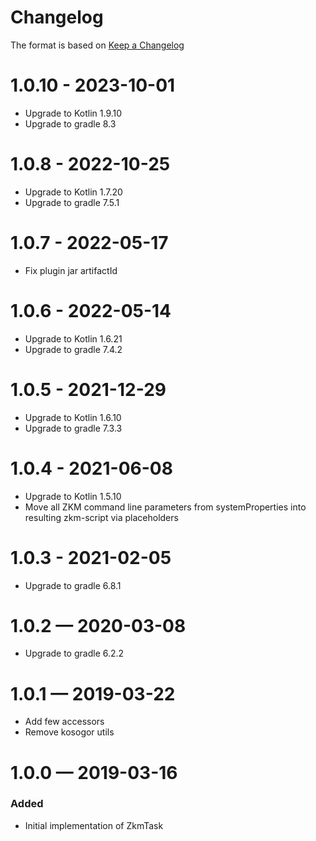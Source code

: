 # Changelog
The format is based on [Keep a Changelog](https://keepachangelog.com/en/1.0.0/)

# 1.0.10 - 2023-10-01
* Upgrade to Kotlin 1.9.10
* Upgrade to gradle 8.3

# 1.0.8 - 2022-10-25
* Upgrade to Kotlin 1.7.20
* Upgrade to gradle 7.5.1

# 1.0.7 - 2022-05-17
* Fix plugin jar artifactId

# 1.0.6 - 2022-05-14
* Upgrade to Kotlin 1.6.21
* Upgrade to gradle 7.4.2

# 1.0.5 - 2021-12-29
* Upgrade to Kotlin 1.6.10
* Upgrade to gradle 7.3.3

# 1.0.4 - 2021-06-08
* Upgrade to Kotlin 1.5.10
* Move all ZKM command line parameters from systemProperties into resulting zkm-script via placeholders  

# 1.0.3 - 2021-02-05
* Upgrade to gradle 6.8.1

# 1.0.2 — 2020-03-08
* Upgrade to gradle 6.2.2

# 1.0.1 — 2019-03-22
* Add few accessors
* Remove kosogor utils

# 1.0.0 — 2019-03-16
### Added
* Initial implementation of ZkmTask 
